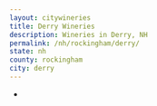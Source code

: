 ```yaml
---
layout: citywineries
title: Derry Wineries
description: Wineries in Derry, NH
permalink: /nh/rockingham/derry/
state: nh
county: rockingham
city: derry
---
```

-
